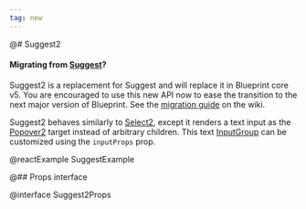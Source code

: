 ```yaml
---
tag: new
---
```


@# Suggest2

<div class="@ns-callout @ns-intent-primary @ns-icon-info-sign">
    <h4 class="@ns-heading">

Migrating from [Suggest](#select/suggest)?

</h4>

Suggest2 is a replacement for Suggest and will replace it in Blueprint core v5.
You are encouraged to use this new API now to ease the transition to the next major version of Blueprint.
See the [migration guide](https://github.com/palantir/blueprint/wiki/select-component-migration)
on the wiki.

</div>

Suggest2 behaves similarly to [Select2](#select/select2), except it
renders a text input as the [Popover2](#popover2-package/popover2) target instead of arbitrary children.
This text [InputGroup](#core/components/text-inputs.input-group) can be customized using the `inputProps` prop.

@reactExample SuggestExample

@## Props interface

@interface Suggest2Props
